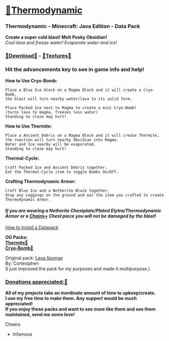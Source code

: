 
# [🎥Thermodynamic](https://youtu.be/pgQl1X-ksjs)
### Thermodynamic  - Minecraft: Java Edition - Data Pack

__Create a super cold blast!  Melt Pesky Obsidian!__   
*Cool lava and freeze water!  Evaporate water and ice!*     

### [🔗Download🔗](https://github.com/InfamousMusicify/Thermodynamic/blob/master/Downloads.md) - [🔗Textures🔗](https://github.com/InfamousMusicify/InHaus-Textures/blob/master/Downloads.md)   

### Hit the advancements key to see in game info and help!

__How to Use Cryo-Bomb:__  
  
    Place a Blue Ice block on a Magma Block and it will create a Cryo-Bomb, 
    the blast will turn nearby water/lava to its solid form.  
    
    Place Packed Ice next to Magma to create a mini Cryo-Bomb! 
    (turns lava to magma, freezes less water)  
    Standing to close may hurt!  

__How to Use Thermite:__  

    Place a Ancient Debris on a Magma Block and it will create Thermite, 
    the reaction will turn nearby Obsidian into Magma.  
    Water and Ice nearby will be evaporated.  
    Standing to close may hurt!  

__Thermal-Cycle:__  

    Craft Packed Ice and Ancient Debris together.    
    Eat the Thermal-Cycle item to toggle Bombs On/Off.  

__Crafting Thermodynamic Armor:__   

    Craft Blue Ice and a Netherite Block together, 
    drop any Leggings on the ground and eat the item you crafted to create Thermodynamic Armor.  

#### *If you are wearing a Netherite Chestplate/Plated Elytra/Thermodynamic Armor or a [Chains+](https://github.com/InfamousMusicify/Chains-Plus) Chest piece you will not be damaged by the blast!*  
 
[How to Install a Datapack](https://www.planetminecraft.com/blog/how-to-download-and-install-minecraft-data-packs/)  

__OG Packs:   
[Thermite🔗](https://github.com/InfamousMusicify/Thermite)  
[Cryo-Bomb🔗](https://github.com/InfamousMusicify/Cryo-Bomb/)__  

Original pack: [Lava Sponge](https://www.planetminecraft.com/data-pack/lava-sponges-1-16/)    
By: Cortexiphen  
(I just improved the pack for my purposes and made it multipurpose.)    

### [Donations appreciated:🔗](https://www.patreon.com/InfamousMusicify)   
__All of my projects take an inordinate amount of time to upkeep/create.  
I use my free time to make them. Any support would be much appreciated!  
If you enjoy these packs and want to see more like them and see them maintained, send me some love!__    

Cheers  
- Infamous 
